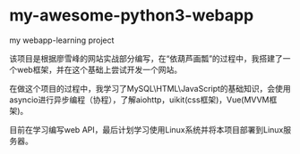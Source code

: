 # my-awesome-python3-webapp
my webapp-learning project

该项目是根据廖雪峰的网站实战部分编写，在“依葫芦画瓢”的过程中，我搭建了一个web框架，并在这个基础上尝试开发一个网站。

在做这个项目的过程中，我学习了MySQL\HTML\JavaScript的基础知识，会使用asyncio进行异步编程（协程），了解aiohttp，uikit(css框架)，Vue(MVVM框架)。

目前在学习编写web API，最后计划学习使用Linux系统并将本项目部署到Linux服务器。
